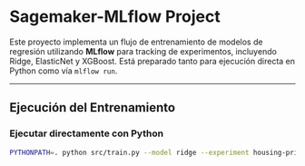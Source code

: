 # Sagemaker-MLflow Project

Este proyecto implementa un flujo de entrenamiento de modelos de regresión utilizando **MLflow** para tracking de experimentos, incluyendo Ridge, ElasticNet y XGBoost. Está preparado tanto para ejecución directa en Python como vía `mlflow run`.

---

## Ejecución del Entrenamiento

### Ejecutar directamente con Python

```bash
PYTHONPATH=. python src/train.py --model ridge --experiment housing-price-final
```
